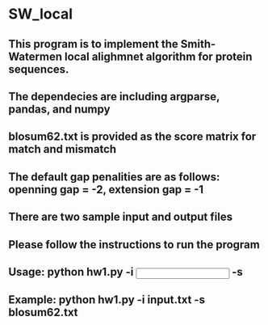 # SW_local

## This program is to implement the Smith-Watermen local alighmnet algorithm for protein sequences.

## The dependecies are including argparse, pandas, and numpy

## blosum62.txt is provided as the score matrix for match and mismatch

## The default gap penalities are as follows: openning gap = -2, extension gap = -1

## There are two sample input and output files 

## Please follow the instructions to run the program

## Usage: python hw1.py -i <input file> -s <score file>
## Example: python hw1.py -i input.txt -s blosum62.txt
  
